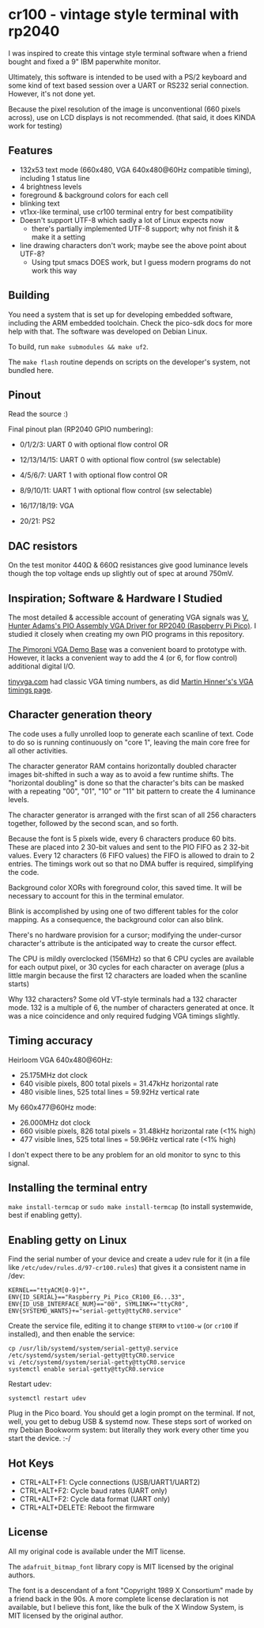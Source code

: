 # cr100 - vintage style terminal with rp2040

I was inspired to create this vintage style terminal software when a friend bought and
fixed a 9" IBM paperwhite monitor.

Ultimately, this software is intended to be used with a PS/2 keyboard and some kind of
text based session over a UART or RS232 serial connection. However, it's not done yet.

Because the pixel resolution of the image is unconventional (660 pixels across), use
on LCD displays is not recommended. (that said, it does KINDA work for testing)

## Features

 * 132x53 text mode (660x480, VGA 640x480@60Hz compatible timing), including 1 status line
 * 4 brightness levels
 * foreground & background colors for each cell
 * blinking text
 * vt1xx-like terminal, use cr100 terminal entry for best compatibility
 * Doesn't support UTF-8 which sadly a lot of Linux expects now
   * there's partially implemented UTF-8 support; why not finish it &
     make it a setting
 * line drawing characters don't work; maybe see the above point about UTF-8?
   * Using tput smacs DOES work, but I guess modern programs do not work this way

## Building

You need a system that is set up for developing embedded software, including the ARM
embedded toolchain. Check the pico-sdk docs for more help with that. The software was
developed on Debian Linux.

To build, run `make submodules && make uf2`.

The `make flash` routine depends on scripts on the developer's system, not bundled here.

## Pinout
Read the source :)

Final pinout plan (RP2040 GPIO numbering):
 * 0/1/2/3: UART 0 with optional flow control OR
 * 12/13/14/15: UART 0 with optional flow control (sw selectable)

 * 4/5/6/7: UART 1 with optional flow control OR
 * 8/9/10/11: UART 1 with optional flow control (sw selectable)

 * 16/17/18/19: VGA
 * 20/21: PS2

## DAC resistors

On the test monitor 440Ω & 660Ω resistances give good luminance levels though the top voltage ends up slightly out of spec at around 750mV.

## Inspiration; Software & Hardware I Studied

The most detailed & accessible account of generating VGA signals was [V. Hunter
Adams's PIO Assembly VGA Driver for RP2040 (Raspberry Pi
Pico)](https://vanhunteradams.com/Pico/VGA/VGA.html). I studied it closely when
creating my own PIO programs in this repository.

[The Pimoroni VGA Demo
Base](https://shop.pimoroni.com/products/pimoroni-pico-vga-demo-base?variant=32369520672851)
was a convenient board to prototype with. However, it lacks a convenient way to add
the 4 (or 6, for flow control) additional digital I/O.

[tinyvga.com](http://www.tinyvga.com/vga-timing) had classic VGA timing numbers, as did [Martin Hinner's's VGA timings page](http://martin.hinner.info/vga/timing.html).

## Character generation theory

The code uses a fully unrolled loop to generate each scanline of text. Code to
do so is running continuously on "core 1", leaving the main core free for all
other activities.

The character generator RAM contains horizontally doubled character images
bit-shifted in such a way as to avoid a few runtime shifts. The "horizontal
doubling" is done so that the character's bits can be masked with a repeating
"00", "01", "10" or "11" bit pattern to create the 4 luminance levels.

The character generator is arranged with the first scan of all 256 characters
together, followed by the second scan, and so forth.

Because the font is 5 pixels wide, every 6 characters produce 60 bits. These
are placed into 2 30-bit values and sent to the PIO FIFO as 2 32-bit values.
Every 12 characters (6 FIFO values) the FIFO is allowed to drain to 2 entries.
The timings work out so that no DMA buffer is required, simplifying the code.

Background color XORs with foreground color, this saved time. It will be
necessary to account for this in the terminal emulator.

Blink is accomplished by using one of two different tables for the color
mapping. As a consequence, the background color can also blink.

There's no hardware provision for a cursor; modifying the under-cursor
character's attribute is the anticipated way to create the cursor effect.

The CPU is mildly overclocked (156MHz) so that 6 CPU cycles are available for
each output pixel, or 30 cycles for each character on average (plus a little
margin because the first 12 characters are loaded when the scanline starts)

Why 132 characters? Some old VT-style terminals had a 132 character mode. 132
is a multiple of 6, the number of characters generated at once. It was a nice
coincidence and only required fudging VGA timings slightly.

## Timing accuracy

Heirloom VGA 640x480@60Hz:
 * 25.175MHz dot clock
 * 640 visible pixels, 800 total pixels = 31.47kHz horizontal rate
 * 480 visible lines, 525 total lines = 59.92Hz vertical rate

My 660x477@60Hz mode:
 * 26.000MHz dot clock
 * 660 visible pixels, 826 total pixels = 31.48kHz horizontal rate (<1% high)
 * 477 visible lines, 525 total lines = 59.96Hz vertical rate (<1% high)

I don't expect there to be any problem for an old monitor to sync to this signal.

## Installing the terminal entry

`make install-termcap` or `sudo make install-termcap` (to install systemwide, best if enabling getty).

## Enabling getty on Linux

Find the serial number of your device and create a udev rule for it (in a file like `/etc/udev/rules.d/97-cr100.rules`) that gives it a consistent name in /dev:
```
KERNEL=="ttyACM[0-9]*", ENV{ID_SERIAL}=="Raspberry_Pi_Pico_CR100_E6...33", ENV{ID_USB_INTERFACE_NUM}=="00", SYMLINK+="ttyCR0", ENV{SYSTEMD_WANTS}+="serial-getty@ttyCR0.service"
```

Create the service file, editing it to change `$TERM` to `vt100-w` (or `cr100` if installed), and then enable the service:
```
cp /usr/lib/systemd/system/serial-getty@.service /etc/systemd/system/serial-getty@ttyCR0.service
vi /etc/systemd/system/serial-getty@ttyCR0.service
systemctl enable serial-getty@ttyCR0.service
```

Restart udev:
```
systemctl restart udev
```

Plug in the Pico board. You should get a login prompt on the terminal. If not, well, you get to debug USB & systemd now. These steps sort of worked on my Debian Bookworm system: but literally they work every other time you start the device. :-/

## Hot Keys

 * CTRL+ALT+F1: Cycle connections (USB/UART1/UART2)
 * CTRL+ALT+F2: Cycle baud rates (UART only)
 * CTRL+ALT+F2: Cycle data format (UART only)
 * CTRL+ALT+DELETE: Reboot the firmware

## License

All my original code is available under the MIT license.

The `adafruit_bitmap_font` library copy is MIT licensed by the original authors.

The font is a descendant of a font "Copyright 1989 X Consortium" made by a
friend back in the 90s. A more complete license declaration is not available,
but I believe this font, like the bulk of the X Window System, is MIT licensed
by the original author.
